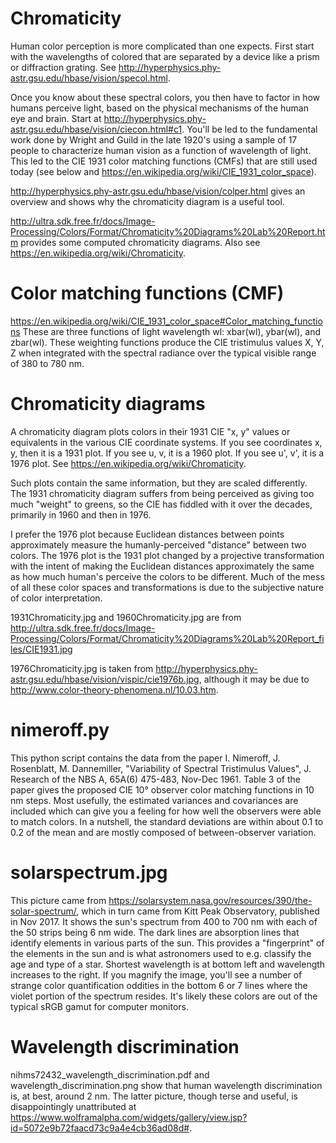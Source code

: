 # Chromaticity

Human color perception is more complicated than one expects.  First start
with the wavelengths of colored that are separated by a device like a prism
or diffraction grating.  See
http://hyperphysics.phy-astr.gsu.edu/hbase/vision/specol.html.

Once you know about these spectral colors, you then have to factor in how
humans perceive light, based on the physical mechanisms of the human eye
and brain.  Start at
http://hyperphysics.phy-astr.gsu.edu/hbase/vision/ciecon.html#c1.  You'll
be led to the fundamental work done by Wright and Guild in the late 1920's
using a sample of 17 people to characterize human vision as a function of
wavelength of light.  This led to the CIE 1931 color matching functions
(CMFs) that are still used today (see below and
https://en.wikipedia.org/wiki/CIE_1931_color_space).  

http://hyperphysics.phy-astr.gsu.edu/hbase/vision/colper.html gives an
overview and shows why the chromaticity diagram is a useful tool.

http://ultra.sdk.free.fr/docs/Image-Processing/Colors/Format/Chromaticity%20Diagrams%20Lab%20Report.htm
provides some computed chromaticity diagrams.  Also see
https://en.wikipedia.org/wiki/Chromaticity.

# Color matching functions (CMF)

https://en.wikipedia.org/wiki/CIE_1931_color_space#Color_matching_functions
These are three functions of light wavelength wl:  xbar(wl), ybar(wl), and
zbar(wl).  These weighting functions produce the CIE tristimulus values X,
Y, Z when integrated with the spectral radiance over the typical visible
range of 380 to 780 nm.

# Chromaticity diagrams

A chromaticity diagram plots colors in their 1931 CIE "x, y" values or
equivalents in the various CIE coordinate systems.  If you see coordinates
x, y, then it is a 1931 plot.  If you see u, v, it is a 1960 plot.  If you
see u', v', it is a 1976 plot.  See
https://en.wikipedia.org/wiki/Chromaticity.

Such plots contain the same information, but they are scaled differently.
The 1931 chromaticity diagram suffers from being perceived as giving too
much "weight" to greens, so the CIE has fiddled with it over the decades,
primarily in 1960 and then in 1976.

I prefer the 1976 plot because Euclidean distances between points
approximately measure the humanly-perceived "distance" between two colors.
The 1976 plot is the 1931 plot changed by a projective transformation with
the intent of making the Euclidean distances approximately the same as how
much human's perceive the colors to be different.  Much of the mess of all
these color spaces and transformations is due to the subjective nature of
color interpretation.

1931Chromaticity.jpg and 1960Chromaticity.jpg are from
http://ultra.sdk.free.fr/docs/Image-Processing/Colors/Format/Chromaticity%20Diagrams%20Lab%20Report_files/CIE1931.jpg

1976Chromaticity.jpg is taken from
http://hyperphysics.phy-astr.gsu.edu/hbase/vision/vispic/cie1976b.jpg,
although it may be due to http://www.color-theory-phenomena.nl/10.03.htm.

# nimeroff.py

This python script contains the data from the paper I. Nimeroff, J.
Rosenblatt, M. Dannemiller, "Variability of Spectral Tristimulus Values",
J. Research of the NBS A, 65A(6) 475-483, Nov-Dec 1961.  Table 3 of the
paper gives the proposed CIE 10° observer color matching functions in 10 nm
steps.  Most usefully, the estimated variances and covariances are included
which can give you a feeling for how well the observers were able to match
colors.  In a nutshell, the standard deviations are within about 0.1 to 0.2
of the mean and are mostly composed of between-observer variation.

# solarspectrum.jpg

This picture came from
https://solarsystem.nasa.gov/resources/390/the-solar-spectrum/, which in
turn came from Kitt Peak Observatory, published in Nov 2017.  It shows the
sun's spectrum from 400 to 700 nm with each of the 50 strips being 6 nm
wide.  The dark lines are absorption lines that identify elements in
various parts of the sun.  This provides a "fingerprint" of the elements in
the sun and is what astronomers used to e.g. classify the age and type of a
star.  Shortest wavelength is at bottom left and wavelength increases to
the right.  If you magnify the image, you'll see a number of strange color
quantification oddities in the bottom 6 or 7 lines where the violet portion
of the spectrum resides.  It's likely these colors are out of the typical
sRGB gamut for computer monitors.

# Wavelength discrimination

nihms72432_wavelength_discrimination.pdf and wavelength_discrimination.png
show that human wavelength discrimination is, at best, around 2 nm.  The
latter picture, though terse and useful, is disappointingly unattributed at 
https://www.wolframalpha.com/widgets/gallery/view.jsp?id=5072e9b72faacd73c9a4e4cb36ad08d#.
